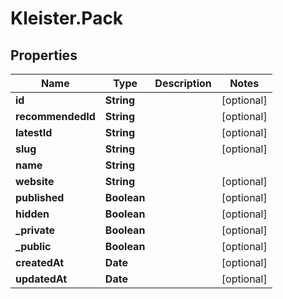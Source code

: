 # Kleister.Pack

## Properties

Name | Type | Description | Notes
------------ | ------------- | ------------- | -------------
**id** | **String** |  | [optional] 
**recommendedId** | **String** |  | [optional] 
**latestId** | **String** |  | [optional] 
**slug** | **String** |  | [optional] 
**name** | **String** |  | 
**website** | **String** |  | [optional] 
**published** | **Boolean** |  | [optional] 
**hidden** | **Boolean** |  | [optional] 
**_private** | **Boolean** |  | [optional] 
**_public** | **Boolean** |  | [optional] 
**createdAt** | **Date** |  | [optional] 
**updatedAt** | **Date** |  | [optional] 


